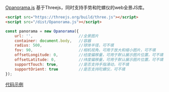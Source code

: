 [Opanorama.js](https://azuoge.github.io/Opanorama/) 基于Threejs，同时支持手势和陀螺仪的web全景JS库。


```html
<script src="https://threejs.org/build/three.js"></script>
<script src="/dist/Opanorama.js"></script>
```


```js
const panorama = new Opanorama({
    url: '',                    //全景图片
    container: document.body,   //容器
    radius: 500,                //球体半径，可不填
    fov: 90,                    //相机视角，可用于放大和缩小图片，可不填
    offsetLongitude: 0,         //经度偏移量，可用于默认展示图片位置，可不填
    offsetLatitude: 0,          //纬度偏移量，可用于默认展示图片位置，可不填
    supportTouch: true,         //是否支持手指滑动，可不填
    supportOrient: true         //是否支持陀螺仪，可不填
});
```

[代码示例](https://azuoge.github.io/Opanorama/) 